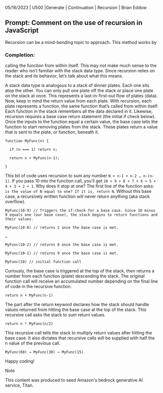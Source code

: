05/16/2023 | U500 |Generate | Continuation | Recursion | Brian Eddow 


## Prompt: Comment on the use of recursion in JavaScript 

Recursion can be a mind-bending topic to approach. This method works by 

 
### Completion:  

calling the function from within itself. This may not make much sense to the reader who isn’t familiar with the stack data type. Since recursion relies on the stack and its behavior, let’s talk about what this means. 

A stack data type is analogous to a stack of dinner plates. Each one sits atop the other. You can only pull one plate off the stack or place one plate on the stack at once. This represents a last-in-first-out flow of plates (data). Now, keep in mind the return value from each plate. With recursion, each plate represents a function, the same function that’s called from within itself. Each function in the stack remembers all the data declared in it. Likewise, recursion requires a base case return statement (the initial if check below). Once the inputs to the function equal a certain value, the base case tells the function to start removing plates from the stack. These plates return a value that is sent to the plate, or function, beneath it. 

```
function MyFunc(n) { 

  if (n === 1) return n; 

  return n + MyFunc(n-1); 

}
```

This bit of code uses recursion to sum any number `N + n-1 + n-2 … n-(n-1)`. If you pass 10 into the function call, you’ll get `10 + 9 + 8 + 7 + 6 + 5 + 4 + 3 + 2 + 1`. Why does it stop at one? The first line of the function asks: `is the value of N equal to one? If it is, return N`. Without this base case, a recursively written function will never return anything (aka stack overflow). 

 
```
MyFunc(10-9) // Triggers the if-check for a base case. Since 10 minus 9 equals one (our base case), the stack begins to return functions and their values. 

MyFunc(10-8) // returns 2 once the base case is met.

…  

MyFunc(10-2) // returns 8 once the base case is met.

MyFunc(10-1) // returns 9 once the base case is met.

MyFunc(10) // initial function call 
```
 

Curiously, the base case is triggered at the top of the stack, then returns a number from each function (plate) descending the stack. The original function call will receive an accumulated number depending on the final line of code in the recursive function.  

`return n + MyFunc(n-1)`

The part after the return keyword declares how the stack should handle values returned from hitting the base case at the top of the stack. This recursive call asks the stack to sum return values. 

`return n * MyFunc(n/2)`

This recursive call tells the stack to multiply return values after hitting the base case. It also dictates that recursive calls will be supplied with half the n value of the previous call. 

`MyFunc(60) → MyFunc(30) → MyFunc(15)`  


Happy coding! 


> [!NOTE]
> This content was produced to seed Amazon's bedrock generative AI service, Titan.
